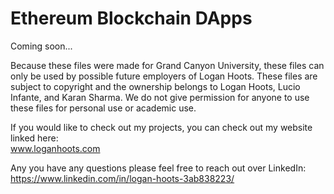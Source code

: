 # Ethereum Blockchain DApps #

Coming soon...

Because these files were made for Grand Canyon University, these files can only be used by possible future employers of Logan Hoots. These files are subject to copyright and the ownership belongs to Logan Hoots, Lucio Infante, and Karan Sharma. We do not give permission for anyone to use these files for personal use or academic use.

If you would like to check out my projects, you can check out my website linked here:\
 www.loganhoots.com

Any you have any questions please feel free to reach out over LinkedIn:\
  https://www.linkedin.com/in/logan-hoots-3ab838223/
